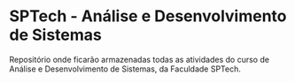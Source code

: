 # SPTech - Análise e Desenvolvimento de Sistemas

Repositório onde ficarão armazenadas todas as atividades do curso de Análise e Desenvolvimento de Sistemas, da Faculdade SPTech.
